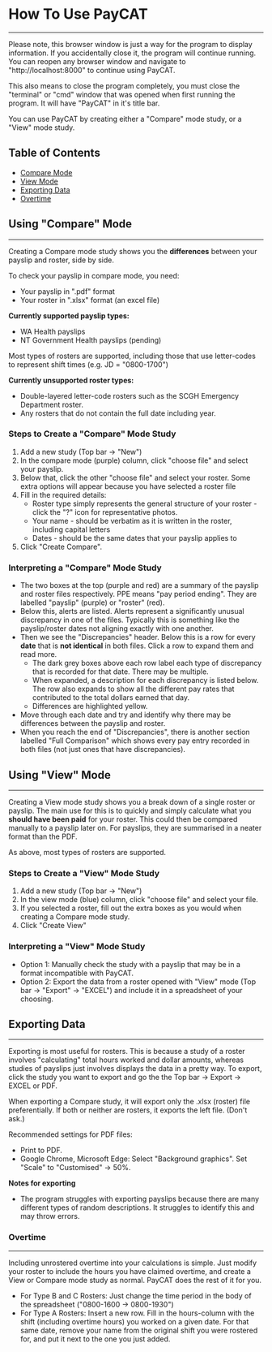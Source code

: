 # How To Use PayCAT
___

Please note, this browser window is just a way for the program to display information. If you accidentally close it, the program will continue running. You can reopen any browser window and navigate to "http://localhost:8000" to continue using PayCAT.

This also means to close the program completely, you must close the "terminal" or "cmd" window that was opened when first running the program. It will have "PayCAT" in it's title bar.

You can use PayCAT by creating either a "Compare" mode study, or a "View" mode study.

## Table of Contents

- [Compare Mode](#using-compare-mode)
- [View Mode](#using-view-mode)
- [Exporting Data](#exporting-data)
- [Overtime](#overtime)

## Using "Compare" Mode
___

Creating a Compare mode study shows you the **differences** between your payslip and roster, side by side.

To check your payslip in compare mode, you need:
- Your payslip in ".pdf" format
- Your roster in ".xlsx" format (an excel file)

**Currently supported payslip types:**
- WA Health payslips
- NT Government Health payslips (pending)

Most types of rosters are supported, including those that use letter-codes to represent shift times (e.g. JD = "0800-1700")

**Currently unsupported roster types:**
- Double-layered letter-code rosters such as the SCGH Emergency Department roster.
- Any rosters that do not contain the full date including year.

### Steps to Create a "Compare" Mode Study

1. Add a new study (Top bar -> "New")
1. In the compare mode (purple) column, click "choose file" and select your payslip.
1. Below that, click the other "choose file" and select your roster. Some extra options will appear because you have selected a roster file
1. Fill in the required details:
	- Roster type simply represents the general structure of your roster - click the "?" icon for representative photos. 
	- Your name - should be verbatim as it is written in the roster, including capital letters
	- Dates - should be the same dates that your payslip applies to
1. Click "Create Compare".

### Interpreting a "Compare" Mode Study

- The two boxes at the top (purple and red) are a summary of the payslip and roster files respectively. PPE means "pay period ending". They are labelled "payslip" (purple) or "roster" (red).
- Below this, alerts are listed. Alerts represent a significantly unusual discrepancy in one of the files. Typically this is something like the payslip/roster dates not aligning exactly with one another.
- Then we see the "Discrepancies" header. Below this is a row for every **date** that is **not identical** in both files. Click a row to expand them and read more.
	- The dark grey boxes above each row label each type of discrepancy that is recorded for that date. There may be multiple.
	- When expanded, a description for each discrepancy is listed below. The row also expands to show all the different pay rates that contributed to the total dollars earned that day.
	- Differences are highlighted yellow.
- Move through each date and try and identify why there may be differences between the payslip and roster.
- When you reach the end of "Discrepancies", there is another section labelled "Full Comparison" which shows every pay entry recorded in both files (not just ones that have discrepancies).

## Using "View" Mode
___

Creating a View mode study shows you a break down of a single roster or payslip. The main use for this is to quickly and simply calculate what you **should have been paid** for your roster. This could then be compared manually to a payslip later on. For payslips, they are summarised in a neater format than the PDF.

As above, most types of rosters are supported.

### Steps to Create a "View" Mode Study

1. Add a new study (Top bar -> "New")
1. In the view mode (blue) column, click "choose file" and select your file.
1. If you selected a roster, fill out the extra boxes as you would when creating a Compare mode study.
1. Click "Create View"

### Interpreting a "View" Mode Study

- Option 1: Manually check the study with a payslip that may be in a format incompatible with PayCAT.
- Option 2: Export the data from a roster opened with "View" mode (Top bar -> "Export" -> "EXCEL") and include it in a spreadsheet of your choosing.

## Exporting Data
___

Exporting is most useful for rosters. This is because a study of a roster involves "calculating" total hours worked and dollar amounts, whereas studies of payslips just involves displays the data in a pretty way. To export, click the study you want to export and go the the Top bar -> Export -> EXCEL or PDF.

When exporting a Compare study, it will export only the .xlsx (roster) file preferentially. If both or neither are rosters, it exports the left file. (Don't ask.)

Recommended settings for PDF files:
- Print to PDF.
- Google Chrome, Microsoft Edge: Select "Background graphics". Set "Scale" to "Customised" -> 50%.

**Notes for exporting**
- The program struggles with exporting payslips because there are many different types of random descriptions. It struggles to identify this and may throw errors.

### Overtime
___

Including unrostered overtime into your calculations is simple. Just modify your roster to include the hours you have claimed overtime, and create a View or Compare mode study as normal. PayCAT does the rest of it for you.

- For Type B and C Rosters: Just change the time period in the body of the spreadsheet ("0800-1600 -> 0800-1930")
- For Type A Rosters: Insert a new row. Fill in the hours-column with the shift (including overtime hours) you worked on a given date. For that same date, remove your name from the original shift you were rostered for, and put it next to the one you just added.

